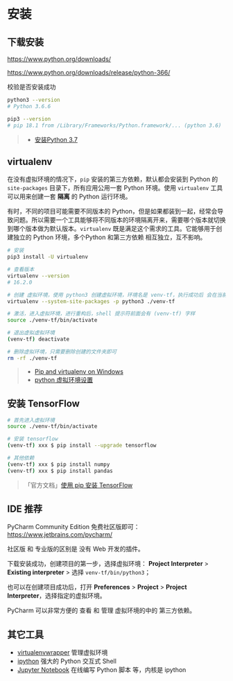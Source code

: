 # 安装



## 下载安装

<https://www.python.org/downloads/>

<https://www.python.org/downloads/release/python-366/>



校验是否安装成功

```bash
python3 --version
# Python 3.6.6 

pip3 --version
# pip 18.1 from /Library/Frameworks/Python.framework/... (python 3.6)
```



> - [安装Python 3.7](https://www.liaoxuefeng.com/wiki/0014316089557264a6b348958f449949df42a6d3a2e542c000/0014316090478912dab2a3a9e8f4ed49d28854b292f85bb000)



## virtualenv

在没有虚拟环境的情况下，`pip` 安装的第三方依赖，默认都会安装到 Python 的 `site-packages` 目录下，所有应用公用一套 Python 环境。使用 `virtualenv` 工具可以用来创建一套 **隔离** 的 Python 运行环境。

有时，不同的项目可能需要不同版本的 Python，但是如果都装到一起，经常会导致问题。所以需要一个工具能够将不同版本的环境隔离开来，需要哪个版本就切换到哪个版本做为默认版本。`virtualenv` 既是满足这个需求的工具。它能够用于创建独立的 Python 环境，多个Python 和第三方依赖 相互独立，互不影响。

```bash
# 安装 
pip3 install -U virtualenv

# 查看版本
virtualenv --version
# 16.2.0

# 创建 虚拟环境，使用 python3 创建虚拟环境，环境名是 venv-tf，执行成功后 会在当前目录下生成 venv-tf 文件夹
virtualenv --system-site-packages -p python3 ./venv-tf

# 激活，进入虚拟环境，进行重构后，shell 提示符前面会有 (venv-tf) 字样
source ./venv-tf/bin/activate

# 退出虚拟虚拟环境
(venv-tf) deactivate

# 删除虚拟环境，只需要删除创建的文件夹即可
rm -rf ./venv-tf

```



> - [Pip and virtualenv on Windows](https://programwithus.com/learn-to-code/Pip-and-virtualenv-on-Windows/)
> - [python 虚拟环境设置](https://www.jianshu.com/p/44ab75fbaef2)



## 安装 TensorFlow 

```bash
# 首先进入虚拟环境
source ./venv-tf/bin/activate

# 安装 tensorflow
(venv-tf) xxx $ pip install --upgrade tensorflow

# 其他依赖
(venv-tf) xxx $ pip install numpy
(venv-tf) xxx $ pip install pandas
```

 

> 「官方文档」[使用 pip 安装 TensorFlow](https://www.tensorflow.org/install/pip)

## IDE 推荐

PyCharm Community Edition 免费社区版即可： https://www.jetbrains.com/pycharm/

社区版 和 专业版的区别是 没有 Web 开发的插件。



下载安装成功，创建项目的第一步，选择虚拟环境： **Project Interpreter** > **Existing interpreter** > 选择 `venv-tf/bin/python3`；

也可以在创建项目成功后，打开 **Preferences** > **Project** >  **Project Interpreter**，选择指定的虚拟环境。

PyCharm 可以非常方便的 查看 和 管理 虚拟环境的中的 第三方依赖。

## 其它工具

- [virtualenvwrapper](https://virtualenvwrapper.readthedocs.io/en/latest/index.html) 管理虚拟环境
- [ipython](http://ipython.org/) 强大的 Python 交互式 Shell 
- [Jupyter Notebook](https://jupyter.org/) 在线编写 Python 脚本 等，内核是 ipython